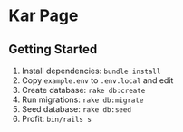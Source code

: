 # Kar Page

## Getting Started

1. Install dependencies: `bundle install`
2. Copy `example.env` to `.env.local` and edit
3. Create database: `rake db:create`
4. Run migrations: `rake db:migrate`
5. Seed database: `rake db:seed`
6. Profit: `bin/rails s`

